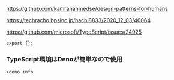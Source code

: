 https://github.com/kamranahmedse/design-patterns-for-humans

https://techracho.bpsinc.jp/hachi8833/2020_12_03/46064

https://github.com/microsoft/TypeScript/issues/24925

```
export {};
```

### TypeScript環境はDenoが簡単なので使用

```
>deno info
```